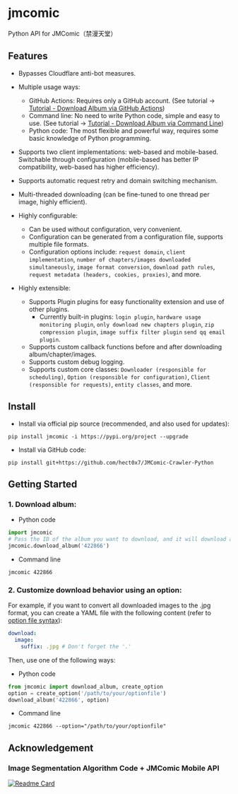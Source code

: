 # jmcomic

Python API for JMComic（禁漫天堂）

## Features

- Bypasses Cloudflare anti-bot measures.
- Multiple usage ways:

  - GitHub Actions: Requires only a GitHub account. (See
    tutorial → [Tutorial - Download Album via GitHub Actions](./tutorial/1_github_actions.md))
  - Command line: No need to write Python code, simple and easy to use. (See tutorial → [Tutorial - Download Album via Command Line](./tutorial/2_command_line.md))
  - Python code: The most flexible and powerful way, requires some basic knowledge of Python programming.
- Supports two client implementations: web-based and mobile-based. Switchable through configuration (mobile-based has
  better IP compatibility, web-based has higher efficiency).
- Supports automatic request retry and domain switching mechanism.
- Multi-threaded downloading (can be fine-tuned to one thread per image, highly efficient).
- Highly configurable:

  - Can be used without configuration, very convenient.
  - Configuration can be generated from a configuration file, supports multiple file formats.
  - Configuration options
    include: `request domain`, `client implementation`, `number of chapters/images downloaded simultaneously`, `image format conversion`, `download path rules`, `request metadata (headers, cookies, proxies)`,
    and more.
- Highly extensible:

  - Supports Plugin plugins for easy functionality extension and use of other plugins.
    - Currently built-in
      plugins: `login plugin`, `hardware usage monitoring plugin`, `only download new chapters plugin`, `zip compression plugin`, `image suffix filter plugin` `send qq email plugin`.
  - Supports custom callback functions before and after downloading album/chapter/images.
  - Supports custom debug logging.
  - Supports custom core
    classes: `Downloader (responsible for scheduling)`, `Option (responsible for configuration)`, `Client (responsible for requests)`, `entity classes`,
    and more.

## Install

- Install via official pip source (recommended, and also used for updates):

```
pip install jmcomic -i https://pypi.org/project --upgrade
```

- Install via GitHub code:

```
pip install git+https://github.com/hect0x7/JMComic-Crawler-Python
```

## Getting Started

### 1. Download album:

- Python code

```python
import jmcomic
# Pass the ID of the album you want to download, and it will download all chapters of the album to your local machine.
jmcomic.download_album('422866')
```

- Command line

```
jmcomic 422866
```

### 2. Customize download behavior using an option:

For example, if you want to convert all downloaded images to the .jpg format, you can create a YAML file with the
following content (refer to [option file syntax](./option_file_syntax.md)):

```yml
download:
  image:
    suffix: .jpg # Don't forget the '.'
```

Then, use one of the following ways:

* Python code

```python
from jmcomic import download_album, create_option
option = create_option('/path/to/your/optionfile')
download_album('422866', option)
```

* Command line

```
jmcomic 422866 --option="/path/to/your/optionfile"
```

## Acknowledgement

### Image Segmentation Algorithm Code + JMComic Mobile API

[![Readme Card](https://github-readme-stats.vercel.app/api/pin/?username=tonquer&repo=JMComic-qt)](https://github.com/tonquer/JMComic-qt)
